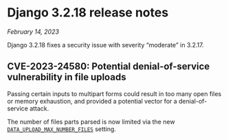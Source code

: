 # Django 3.2.18 release notes

*February 14, 2023*

Django 3.2.18 fixes a security issue with severity “moderate” in 3.2.17.

## CVE-2023-24580: Potential denial-of-service vulnerability in file uploads

Passing certain inputs to multipart forms could result in too many open files
or memory exhaustion, and provided a potential vector for a denial-of-service
attack.

The number of files parts parsed is now limited via the new
[`DATA_UPLOAD_MAX_NUMBER_FILES`](../ref/settings.md#std-setting-DATA_UPLOAD_MAX_NUMBER_FILES) setting.
